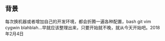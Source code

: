 ## 背景
  每次换机器或者增加自己的开发环境，都会折腾一遍各种配置，bash git vim cygwin blahblah...早就应该整理出来，只要开始就不晚，就从今天开始吧。2018年2月4日

